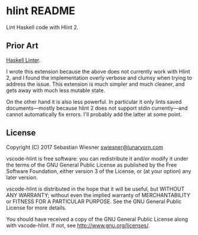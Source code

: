 # hlint README

Lint Haskell code with Hlint 2.

## Prior Art

[Haskell Linter](https://github.com/hoovercj/vscode-haskell-linter).

I wrote this extension because the above does not currently work with Hlint 2,
and I found the implementation overly verbose and clumsy when trying to address
the issue.  This extension is much simpler and much cleaner, and gets away with
much less mutable state.

On the other hand it is also less powerful.  In particular it only lints saved
documents—mostly because hlint 2 does not support stdin currently—and cannot
automatically fix errors.  I'll probably add the latter at some point.

## License

Copyright (C) 2017  Sebastian Wiesner <swiesner@lunaryorn.com>

vscode-hlint is free software: you can redistribute it and/or modify it under
the terms of the GNU General Public License as published by the Free Software
Foundation, either version 3 of the License, or (at your option) any later
version.

vscode-hlint is distributed in the hope that it will be useful, but WITHOUT ANY
WARRANTY; without even the implied warranty of MERCHANTABILITY or FITNESS FOR A
PARTICULAR PURPOSE.  See the GNU General Public License for more details.

You should have received a copy of the GNU General Public License along with
vscode-hlint.  If not, see <http://www.gnu.org/licenses/>.
